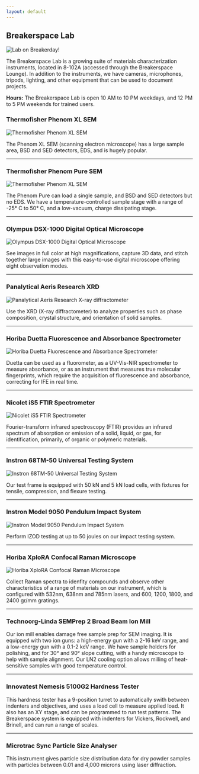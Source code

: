 ```yaml
---
layout: default
---
```


## Breakerspace Lab

![Lab on Breakerday!](./assets/img/breakerday.JPG)

The Breakerspace Lab is a growing suite of materials characterization instruments, located in 8-102A (accessed through the Breakerspace Lounge). In addition to the instruments, we have cameras, microphones, tripods, lighting, and other equipment that can be used to document projects.

**Hours:** The Breakerspace Lab is open 10 AM to 10 PM weekdays, and 12 PM to 5 PM weekends for trained users.

### Thermofisher Phenom XL SEM

![Thermofisher Phenom XL SEM](./assets/img/sem.JPG)

The Phenom XL SEM (scanning electron microscope) has a large sample area, BSD and SED detectors, EDS, and is hugely popular.  

___

### Thermofisher Phenom Pure SEM 

![Thermofisher Phenom XL SEM](./assets/img/sem2.JPG)

The Phenom Pure can load a single sample, and BSD and SED detectors but no EDS. We have a temperature-controlled sample stage with a range of -25° C to 50° C, and a low-vacuum, charge dissipating stage.
___

### Olympus DSX-1000 Digital Optical Microscope

![Olympus DSX-1000 Digital Optical Microscope](./assets/img/optical.JPG)

See images in full color at high magnifications, capture 3D data, and stitch together large images with this easy-to-use digital microscope offering eight observation modes.  

___

### Panalytical Aeris Research XRD 

![Panalytical Aeris Research X-ray diffractometer](./assets/img/xrd.JPG)

Use the XRD (X-ray diffractometer) to analyze properties such as phase composition, crystal structure, and orientation of solid samples.  

___

### Horiba Duetta Fluorescence and Absorbance Spectrometer

![Horiba Duetta Fluorescence and Absorbance Spectrometer](./assets/img/uv-vis.JPG)

Duetta can be used as a fluorometer, as a UV-Vis-NIR spectrometer to measure absorbance, or as an instrument that measures true molecular fingerprints, which require the acquisition of fluorescence and absorbance, correcting for IFE in real time.  

___

### Nicolet iS5 FTIR Spectrometer

![Nicolet iS5 FTIR Spectrometer](./assets/img/ftir.JPG)

Fourier-transform infrared spectroscopy (FTIR) provides an infrared spectrum of absorption or emission of a solid, liquid, or gas, for identification, primarily, of organic or polymeric materials.

___

### Instron 68TM-50 Universal Testing System

![Instron 68TM-50 Universal Testing System](./assets/img/utm.JPG)

Our test frame is equipped with 50 kN and 5 kN load cells, with fixtures for tensile, compression, and flexure testing.

___

### Instron Model 9050 Pendulum Impact System

![Instron Model 9050 Pendulum Impact System](./assets/img/pendulum.JPG)

Perform IZOD testing at up to 50 joules on our impact testing system.

___

### Horiba XploRA Confocal Raman Microscope

![Horiba XploRA Confocal Raman Microscope](./assets/img/raman.JPG)

Collect Raman spectra to idenfity compounds and observe other characteristics of a range of materials on our instrument, which is configured with 532nm, 638nm and 785nm lasers, and 600, 1200, 1800, and 2400 gr/mm gratings. 

___

### Technoorg-Linda SEMPrep 2 Broad Beam Ion Mill

Our ion mill enables damage free sample prep for SEM imaging. It is equipped with two ion guns: a high-energy gun with a 2-16 keV range, and a low-energy gun with a 0.1-2 keV range. We have sample holders for polishing, and for 30° and 90° slope cutting, with a handy microscope to help with sample alignment. Our LN2 cooling option allows milling of heat-sensitive samples with good temperature control.

___

### Innovatest Nemesis 5100G2 Hardness Tester

This hardness tester has a 9-position turret to automatically swith between indenters and objectives, and uses a load cell to measure applied load. It also has an XY stage, and can be programmed to run test patterns. The Breakerspace system is equipped with indenters for Vickers, Rockwell, and Brinell, and can run a range of scales.

___

### Microtrac Sync Particle Size Analyser

This instrument gives particle size distribution data for dry powder samples with particles between 0.01 and 4,000 microns using laser diffraction.

